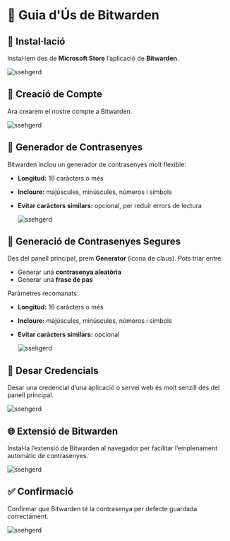 # 🧰 Guia d'Ús de Bitwarden

## 🔧 Instal·lació

Instal·lem des de **Microsoft Store** l’aplicació de **Bitwarden**.

![ssehgerd](captura1.png)


## 👤 Creació de Compte

Ara crearem el nostre compte a Bitwarden.

![ssehgerd](captura02.png)

## 🔐 Generador de Contrasenyes

Bitwarden inclou un generador de contrasenyes molt flexible:

- **Longitud:** 16 caràcters o més
- **Incloure:** majúscules, minúscules, números i símbols
- **Evitar caràcters similars:** opcional, per reduir errors de lectura

  ![ssehgerd](captura03.png)

## 🔑 Generació de Contrasenyes Segures

Des del panell principal, prem **Generator** (icona de claus). Pots triar entre:

- Generar una **contrasenya aleatòria**
- Generar una **frase de pas**

Paràmetres recomanats:

- **Longitud:** 16 caràcters o més
- **Incloure:** majúscules, minúscules, números i símbols
- **Evitar caràcters similars:** opcional

  ![ssehgerd](captura04.png)

## 💾 Desar Credencials

Desar una credencial d’una aplicació o servei web és molt senzill des del panell principal.

![ssehgerd](captura05.png)

## 🌐 Extensió de Bitwarden

Instal·la l’extensió de Bitwarden al navegador per facilitar l’emplenament automàtic de contrasenyes.

![ssehgerd](captura06.png)

## ✅ Confirmació

Confirmar que Bitwarden té la contrasenya per defecte guardada correctament.

![ssehgerd](captura07.png)

